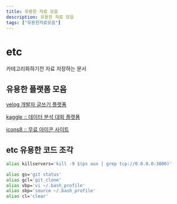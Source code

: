 ```yaml
---
title: 유용한 자료 모음
description: 유용한 자료 모음
tags: ["유용한자료모음"]
---
```

# etc

카테고리화하기전 자료 저장하는 문서

## 유용한 플랫폼 모음

[velog 개발자 글쓰기 플랫폼](https://velog.io/)

[kaggle :: 데이터 분석 대회 플랫폼](https://www.kaggle.com/)

[icons8 :: 무료 아이콘 사이트](https://icons8.com/)

## etc 유용한 코드 조각

```bash
alias killservers='kill -9 $(ps aux | grep tcp://0.0.0.0:3000)'
```

```bash
alias gs='git status'
alias gcl='git_clone'
alias vbp='vi ~/.bash_profile'
alias sbp='source ~/.bash_profile'
alias cl='clear'
```
